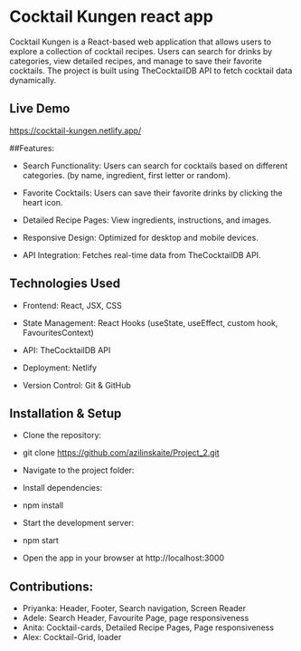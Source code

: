 # Cocktail Kungen react app

Cocktail Kungen is a React-based web application that allows users to explore a collection of cocktail recipes. Users can search for drinks by categories, view detailed recipes, and manage to save their favorite cocktails. The project is built using TheCocktailDB API to fetch cocktail data dynamically.

## Live Demo
https://cocktail-kungen.netlify.app/


##Features: 

- Search Functionality: Users can search for cocktails based on different categories. (by name, ingredient, first letter or random).

- Favorite Cocktails: Users can save their favorite drinks by clicking the heart icon.

- Detailed Recipe Pages: View ingredients, instructions, and images.

- Responsive Design: Optimized for desktop and mobile devices.

- API Integration: Fetches real-time data from TheCocktailDB API.


## Technologies Used

- Frontend: React, JSX, CSS

- State Management: React Hooks (useState, useEffect, custom hook, FavouritesContext)

- API: TheCocktailDB API

- Deployment: Netlify

- Version Control: Git & GitHub

## Installation & Setup

- Clone the repository:

- git clone https://github.com/azilinskaite/Project_2.git

- Navigate to the project folder:

- Install dependencies:

- npm install

- Start the development server:

- npm start

- Open the app in your browser at http://localhost:3000

## Contributions:
- Priyanka: Header, Footer, Search navigation, Screen Reader
- Adele: Search Header, Favourite Page, page responsiveness
- Anita: Cocktail-cards, Detailed Recipe Pages, Page responsiveness
- Alex: Cocktail-Grid, loader
